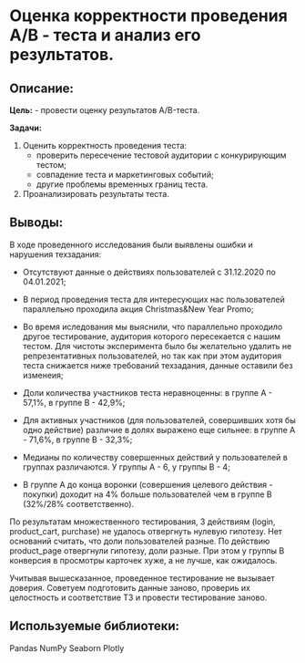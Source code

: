# Оценка корректности проведения А/В - теста и анализ его результатов. #

## Описание: ##

**Цель:** - провести оценку результатов A/B-теста.

**Задачи:**

1. Оценить корректность проведения теста:
   - проверить пересечение тестовой аудитории с конкурирующим тестом;
   - совпадение теста и маркетинговых событий;
   - другие проблемы временных границ теста.
2. Проанализировать результаты теста.

## Выводы: ##
В ходе проведенного исследования были выявлены ошибки и нарушения техзадания:

 - Отсутствуют данные о действиях пользователей с 31.12.2020 по 04.01.2021;

- В период проведения теста для интересующих нас пользователей параллельно проходила акция Christmas&New Year Promo;

- Во время иследования мы выяснили, что параллельно проходило другое тестирование, аудитория которого пересекается с нашим тестом. Для чистоты эксперимента было бы желательно удалить не репрезентативных пользователей, но так как при этом аудитория теста снижается ниже требований техзадания, данные оставили без изменеия;

- Доли количества участников теста неравноценны: в группе А - 57,1%, в группе В - 42,9%;

- Для активных участников (для пользователей, совершивших хотя бы одно действие) различие в долях выражено еще сильнее: в группе А - 71,6%, в группе В - 32,3%;

- Медианы по количеству совершенных действий у пользователей в группах различаются. У группы А - 6, у группы В - 4;

- В группе А до конца воронки (совершения целевого действия - покупки) доходит на 4% больше пользователей чем в группе B (32%/28% соответственно).

По результатам множественного тестирования, 3 действиям (login, product_cart, purchase) не удалось отвергнуть нулевую гипотезу. Нет оснований считать, что доли пользователей разные. По действию product_page отвергнули гипотезу, доли разные. При этом у группы В конверсия в просмотры карточек хуже, а не лучше, как ожидалось.

Учитывая вышесказанное, проведенное тестирование не вызывает доверия. Советуем подготовить данные заново, провериь их целостность и соответствие ТЗ и провести тестирование заново.

## Используемые библиотеки: ##

Pandas NumPy Seaborn Plotly 
